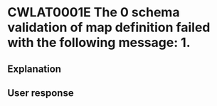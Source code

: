 # CWLAT0001E The 0 schema validation of map definition failed with the following message: 1.

## Explanation

## User response